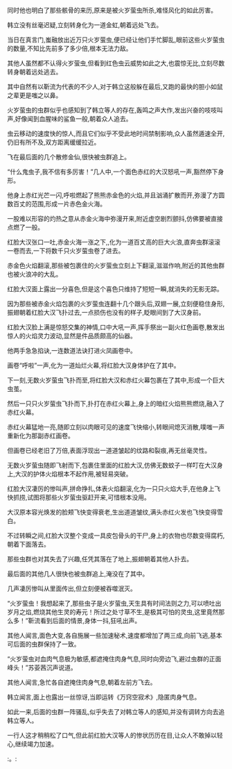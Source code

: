 
同时他也明白了那些骸骨的来历,原来是被火岁萤虫所杀,难怪风化的如此厉害。

韩立没有丝毫迟疑,立刻转身化为一道金虹,朝着远处飞去。

当日在真言门,蚩融放出近万只火岁萤虫,便已经让他们手忙脚乱,眼前这些火岁萤虫的数量,不知比先前多了多少倍,根本无法力敌。

其他人虽然都不认得火岁萤虫,但看到红色虫云威势如此之大,也震惊无比,立刻尽数转身朝着远处逃去。

其中自然有以靳流为代表的不少人,对于韩立这般躲在最后,又跑的最快的胆小如鼠之辈更是嗤之以鼻。

火岁萤虫的虫群似乎也感知到了韩立等人的存在,轰鸣之声大作,发出兴奋的吱吱叫声,好像闻到血腥味的鲨鱼一般,朝着众人追去。

虫云移动的速度快的惊人,而且它们似乎不受此地时间禁制影响,众人虽然遁速全开,仍旧有所不及,双方距离缓缓拉近。

飞在最后面的几个散修金仙,很快被虫群追上。

“什么鬼虫子,我不信有多厉害！”几人中,一个面色赤红的大汉怒吼一声,豁然停下身形。

他身上赤红光芒一闪,呼啦燃起了熊熊赤金色的火焰,并且汹涌扩散而开,弥漫了方圆数百丈的范围,形成一片赤色金火海。

一股难以形容的灼热之意从赤金火海中弥漫开来,附近虚空剧烈颤抖,仿佛要被直接点燃了一般。

红脸大汉张口一吐,赤金火海一涨之下,,化为一道百丈高的巨大火浪,直奔虫群滚滚一卷而去,一下将数千只火岁萤虫卷了进去。

赤金色火焰翻滚,那些被包裹住的火岁萤虫立刻上下翻滚,滋滋作响,附近的其他虫群也被火浪冲的大乱。

红脸大汉面上露出一分喜色,但是这个喜色只维持了短短一瞬,就消失的无影无踪。

因为那些被赤金火焰包裹的火岁萤虫连翻十几个跟头后,双翅一展,立刻便稳住身形,振翅朝着红脸大汉飞扑过去,一点损伤也没有的样子,眨眼间到了大汉身前。

红脸大汉脸上满是惊怒交集的神情,口中大吼一声,挥手祭出一副火红色画卷,散发出惊人的火焰灵力波动,显然是件品质颇高的仙器。

他两手急急掐诀,一连数道法诀打进火凤画卷中。

画卷“呼啦”一声,化为一道灿烂火幕,将红脸大汉身体护在了其中。

下一刻,无数火岁萤虫飞扑而至,将红脸大汉和赤红火幕包裹在了其中,形成一个巨大虫茧。

然后一只只火岁萤虫飞扑而下,扑打在赤红火幕上,身上的暗红火焰熊熊燃烧,融入了赤红火幕。

赤红火幕猛地一亮,随即立刻以肉眼可见的速度飞快缩小,转眼间熄灭消散,噗嗤一声重新化为那副赤红画卷。

但画卷已经老旧了万倍,表面浮现出一道道皱起的纹路和裂痕,再无丝毫灵性。

无数火岁萤虫随即飞射而下,包裹住里面的红脸大汉,仿佛无数蚊子一样叮在大汉身上,大汉的护体火焰根本不起作用,被轻易突破。

红脸大汉凄厉的惨叫声,拼命挣扎,体表火焰翻滚,化为一只只火焰大手,在他身上飞快抓捞,试图将那些火岁萤虫驱赶开来,可惜根本没用。

大汉原本容光焕发的脸颊飞快变得衰老,生出道道皱纹,满头赤红火发也飞快变得雪白。

不过转瞬之间,红脸大汉整个变成一具皮包骨头的干尸,身上的衣物也尽数变得腐朽,朝着下面落去。

那些虫群也对其失去了兴趣,任凭其落在了地上,振翅朝着其他人扑去。

最后面的其他几人很快也被虫群追上,淹没在了其中。

几声凄厉惨叫从里面传出,但立刻便被吞噬泯灭。

“火岁萤虫！我想起来了,那些虫子是火岁萤虫,天生具有时间法则之力,可以喷吐出岁月之焰,燃烧其他生灵的寿元！所过之处寸草不生,是极其可怕的灵虫,这里竟然那么多！”靳流看到后面的情景,身体一抖,狂吼出声。

其他人闻言,面色大变,各自施展一些加速秘术,速度都增加了两三成,向前飞逃,基本可后面的虫群保持了一致。

“火岁萤虫对血肉气息极为敏感,都遮掩住肉身气息,同时向旁边飞,避过虫群的正面峰头！”苏荌茜沉声说道。

其他人闻言,急忙各自遮掩住肉身气息,朝着左前方飞去。

韩立闻言,面上也露出一丝惊讶,当即运转《万窍空寂术》,隐匿肉身气息。

如此一来,后面的虫群一阵骚乱,似乎失去了对韩立等人的感知,并没有调转方向去追韩立等人。

一行人这才稍稍松了口气,但此前红脸大汉等人的惨状历历在目,让众人不敢掉以轻心,继续竭力加速。

:。: